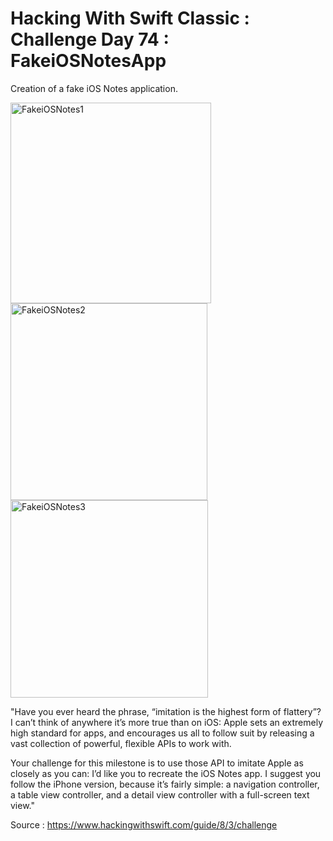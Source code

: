 # Hacking With Swift Classic : Challenge Day 74 : FakeiOSNotesApp

Creation of a fake iOS Notes application.

<img width="321" alt="FakeiOSNotes1" src="https://user-images.githubusercontent.com/79987744/151552838-689f5705-84ed-4d6b-8fde-fd71b205e2b6.png"> <img width="315" alt="FakeiOSNotes2" src="https://user-images.githubusercontent.com/79987744/151552848-4dfc38be-00d6-454a-a47f-06d5b67466d8.png"> <img width="316" alt="FakeiOSNotes3" src="https://user-images.githubusercontent.com/79987744/151552856-3c110c1b-c1c3-425c-9b38-8e1f587130ec.png">

"Have you ever heard the phrase, “imitation is the highest form of flattery”? I can’t think of anywhere it’s more true than on iOS:
Apple sets an extremely high standard for apps, and encourages us all to follow suit by releasing a vast collection of powerful, flexible APIs to work with.

Your challenge for this milestone is to use those API to imitate Apple as closely as you can: I’d like you to recreate the iOS Notes app.
I suggest you follow the iPhone version, because it’s fairly simple: a navigation controller, a table view controller,
and a detail view controller with a full-screen text view."

Source : https://www.hackingwithswift.com/guide/8/3/challenge
